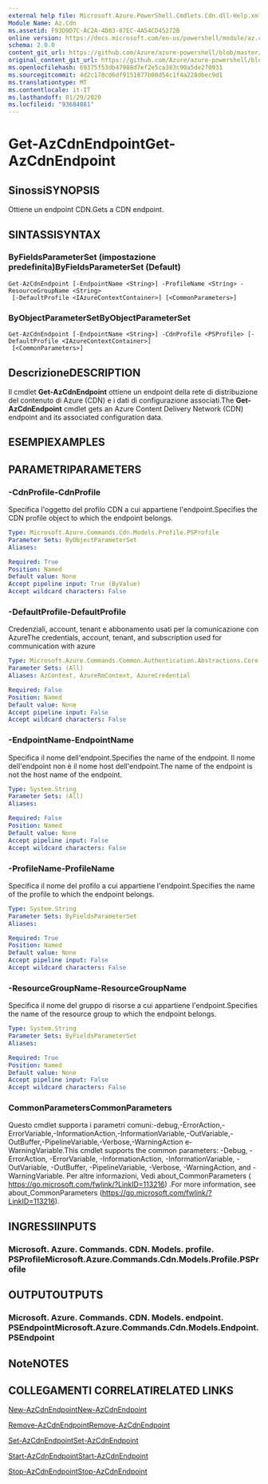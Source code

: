 ```yaml
---
external help file: Microsoft.Azure.PowerShell.Cmdlets.Cdn.dll-Help.xml
Module Name: Az.Cdn
ms.assetid: F93D9D7C-AC2A-4D83-87EC-4A54CD45272B
online version: https://docs.microsoft.com/en-us/powershell/module/az.cdn/get-azcdnendpoint
schema: 2.0.0
content_git_url: https://github.com/Azure/azure-powershell/blob/master/src/Cdn/Cdn/help/Get-AzCdnEndpoint.md
original_content_git_url: https://github.com/Azure/azure-powershell/blob/master/src/Cdn/Cdn/help/Get-AzCdnEndpoint.md
ms.openlocfilehash: 69375f53db47988d7ef2e5ca383c90a5de270931
ms.sourcegitcommit: 4d2c178cd6df9151877b08d54c1f4a228dbec9d1
ms.translationtype: MT
ms.contentlocale: it-IT
ms.lasthandoff: 01/29/2020
ms.locfileid: "93684881"
---
```

# <span data-ttu-id="3040c-101">Get-AzCdnEndpoint</span><span class="sxs-lookup"><span data-stu-id="3040c-101">Get-AzCdnEndpoint</span></span>

## <span data-ttu-id="3040c-102">Sinossi</span><span class="sxs-lookup"><span data-stu-id="3040c-102">SYNOPSIS</span></span>
<span data-ttu-id="3040c-103">Ottiene un endpoint CDN.</span><span class="sxs-lookup"><span data-stu-id="3040c-103">Gets a CDN endpoint.</span></span>

## <span data-ttu-id="3040c-104">SINTASSI</span><span class="sxs-lookup"><span data-stu-id="3040c-104">SYNTAX</span></span>

### <span data-ttu-id="3040c-105">ByFieldsParameterSet (impostazione predefinita)</span><span class="sxs-lookup"><span data-stu-id="3040c-105">ByFieldsParameterSet (Default)</span></span>
```
Get-AzCdnEndpoint [-EndpointName <String>] -ProfileName <String> -ResourceGroupName <String>
 [-DefaultProfile <IAzureContextContainer>] [<CommonParameters>]
```

### <span data-ttu-id="3040c-106">ByObjectParameterSet</span><span class="sxs-lookup"><span data-stu-id="3040c-106">ByObjectParameterSet</span></span>
```
Get-AzCdnEndpoint [-EndpointName <String>] -CdnProfile <PSProfile> [-DefaultProfile <IAzureContextContainer>]
 [<CommonParameters>]
```

## <span data-ttu-id="3040c-107">Descrizione</span><span class="sxs-lookup"><span data-stu-id="3040c-107">DESCRIPTION</span></span>
<span data-ttu-id="3040c-108">Il cmdlet **Get-AzCdnEndpoint** ottiene un endpoint della rete di distribuzione del contenuto di Azure (CDN) e i dati di configurazione associati.</span><span class="sxs-lookup"><span data-stu-id="3040c-108">The **Get-AzCdnEndpoint** cmdlet gets an Azure Content Delivery Network (CDN) endpoint and its associated configuration data.</span></span>

## <span data-ttu-id="3040c-109">ESEMPI</span><span class="sxs-lookup"><span data-stu-id="3040c-109">EXAMPLES</span></span>

## <span data-ttu-id="3040c-110">PARAMETRI</span><span class="sxs-lookup"><span data-stu-id="3040c-110">PARAMETERS</span></span>

### <span data-ttu-id="3040c-111">-CdnProfile</span><span class="sxs-lookup"><span data-stu-id="3040c-111">-CdnProfile</span></span>
<span data-ttu-id="3040c-112">Specifica l'oggetto del profilo CDN a cui appartiene l'endpoint.</span><span class="sxs-lookup"><span data-stu-id="3040c-112">Specifies the CDN profile object to which the endpoint belongs.</span></span>

```yaml
Type: Microsoft.Azure.Commands.Cdn.Models.Profile.PSProfile
Parameter Sets: ByObjectParameterSet
Aliases:

Required: True
Position: Named
Default value: None
Accept pipeline input: True (ByValue)
Accept wildcard characters: False
```

### <span data-ttu-id="3040c-113">-DefaultProfile</span><span class="sxs-lookup"><span data-stu-id="3040c-113">-DefaultProfile</span></span>
<span data-ttu-id="3040c-114">Credenziali, account, tenant e abbonamento usati per la comunicazione con Azure</span><span class="sxs-lookup"><span data-stu-id="3040c-114">The credentials, account, tenant, and subscription used for communication with azure</span></span>

```yaml
Type: Microsoft.Azure.Commands.Common.Authentication.Abstractions.Core.IAzureContextContainer
Parameter Sets: (All)
Aliases: AzContext, AzureRmContext, AzureCredential

Required: False
Position: Named
Default value: None
Accept pipeline input: False
Accept wildcard characters: False
```

### <span data-ttu-id="3040c-115">-EndpointName</span><span class="sxs-lookup"><span data-stu-id="3040c-115">-EndpointName</span></span>
<span data-ttu-id="3040c-116">Specifica il nome dell'endpoint.</span><span class="sxs-lookup"><span data-stu-id="3040c-116">Specifies the name of the endpoint.</span></span>
<span data-ttu-id="3040c-117">Il nome dell'endpoint non è il nome host dell'endpoint.</span><span class="sxs-lookup"><span data-stu-id="3040c-117">The name of the endpoint is not the host name of the endpoint.</span></span>

```yaml
Type: System.String
Parameter Sets: (All)
Aliases:

Required: False
Position: Named
Default value: None
Accept pipeline input: False
Accept wildcard characters: False
```

### <span data-ttu-id="3040c-118">-ProfileName</span><span class="sxs-lookup"><span data-stu-id="3040c-118">-ProfileName</span></span>
<span data-ttu-id="3040c-119">Specifica il nome del profilo a cui appartiene l'endpoint.</span><span class="sxs-lookup"><span data-stu-id="3040c-119">Specifies the name of the profile to which the endpoint belongs.</span></span>

```yaml
Type: System.String
Parameter Sets: ByFieldsParameterSet
Aliases:

Required: True
Position: Named
Default value: None
Accept pipeline input: False
Accept wildcard characters: False
```

### <span data-ttu-id="3040c-120">-ResourceGroupName</span><span class="sxs-lookup"><span data-stu-id="3040c-120">-ResourceGroupName</span></span>
<span data-ttu-id="3040c-121">Specifica il nome del gruppo di risorse a cui appartiene l'endpoint.</span><span class="sxs-lookup"><span data-stu-id="3040c-121">Specifies the name of the resource group to which the endpoint belongs.</span></span>

```yaml
Type: System.String
Parameter Sets: ByFieldsParameterSet
Aliases:

Required: True
Position: Named
Default value: None
Accept pipeline input: False
Accept wildcard characters: False
```

### <span data-ttu-id="3040c-122">CommonParameters</span><span class="sxs-lookup"><span data-stu-id="3040c-122">CommonParameters</span></span>
<span data-ttu-id="3040c-123">Questo cmdlet supporta i parametri comuni:-debug,-ErrorAction,-ErrorVariable,-InformationAction,-InformationVariable,-OutVariable,-OutBuffer,-PipelineVariable,-Verbose,-WarningAction e-WarningVariable.</span><span class="sxs-lookup"><span data-stu-id="3040c-123">This cmdlet supports the common parameters: -Debug, -ErrorAction, -ErrorVariable, -InformationAction, -InformationVariable, -OutVariable, -OutBuffer, -PipelineVariable, -Verbose, -WarningAction, and -WarningVariable.</span></span> <span data-ttu-id="3040c-124">Per altre informazioni, Vedi about_CommonParameters ( https://go.microsoft.com/fwlink/?LinkID=113216) .</span><span class="sxs-lookup"><span data-stu-id="3040c-124">For more information, see about_CommonParameters (https://go.microsoft.com/fwlink/?LinkID=113216).</span></span>

## <span data-ttu-id="3040c-125">INGRESSI</span><span class="sxs-lookup"><span data-stu-id="3040c-125">INPUTS</span></span>

### <span data-ttu-id="3040c-126">Microsoft. Azure. Commands. CDN. Models. profile. PSProfile</span><span class="sxs-lookup"><span data-stu-id="3040c-126">Microsoft.Azure.Commands.Cdn.Models.Profile.PSProfile</span></span>

## <span data-ttu-id="3040c-127">OUTPUT</span><span class="sxs-lookup"><span data-stu-id="3040c-127">OUTPUTS</span></span>

### <span data-ttu-id="3040c-128">Microsoft. Azure. Commands. CDN. Models. endpoint. PSEndpoint</span><span class="sxs-lookup"><span data-stu-id="3040c-128">Microsoft.Azure.Commands.Cdn.Models.Endpoint.PSEndpoint</span></span>

## <span data-ttu-id="3040c-129">Note</span><span class="sxs-lookup"><span data-stu-id="3040c-129">NOTES</span></span>

## <span data-ttu-id="3040c-130">COLLEGAMENTI CORRELATI</span><span class="sxs-lookup"><span data-stu-id="3040c-130">RELATED LINKS</span></span>

[<span data-ttu-id="3040c-131">New-AzCdnEndpoint</span><span class="sxs-lookup"><span data-stu-id="3040c-131">New-AzCdnEndpoint</span></span>](./New-AzCdnEndpoint.md)

[<span data-ttu-id="3040c-132">Remove-AzCdnEndpoint</span><span class="sxs-lookup"><span data-stu-id="3040c-132">Remove-AzCdnEndpoint</span></span>](./Remove-AzCdnEndpoint.md)

[<span data-ttu-id="3040c-133">Set-AzCdnEndpoint</span><span class="sxs-lookup"><span data-stu-id="3040c-133">Set-AzCdnEndpoint</span></span>](./Set-AzCdnEndpoint.md)

[<span data-ttu-id="3040c-134">Start-AzCdnEndpoint</span><span class="sxs-lookup"><span data-stu-id="3040c-134">Start-AzCdnEndpoint</span></span>](./Start-AzCdnEndpoint.md)

[<span data-ttu-id="3040c-135">Stop-AzCdnEndpoint</span><span class="sxs-lookup"><span data-stu-id="3040c-135">Stop-AzCdnEndpoint</span></span>](./Stop-AzCdnEndpoint.md)


